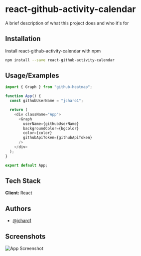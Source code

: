 # react-github-activity-calendar

A brief description of what this project does and who it's for

## Installation

Install react-github-activity-calendar with npm

```bash
npm install --save react-github-activity-calendar

```

## Usage/Examples

```javascript
import { Graph } from "github-heatmap";

function App() {
  const githubUserName = "jcharo1";

  return (
    <div className="App">
      <Graph
        userName={githubUserName}
        backgroundColor={bgcolor}
        color={color}
        githubApiToken={githubApiToken}
      />
    </div>
  );
}

export default App;
```

## Tech Stack

**Client:** React

## Authors

- [@jcharo1](https://www.github.com/jcharo1)

## Screenshots

![App Screenshot](https://github.com/jcharo1/github-contribution-heatmap/blob/main/github-heatmap/github.png)
